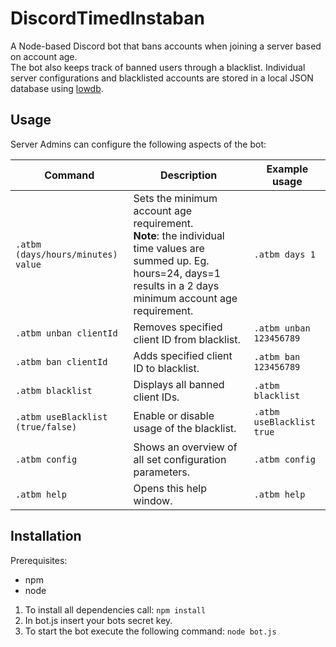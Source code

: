 # DiscordTimedInstaban
A Node-based Discord bot that bans accounts when joining a server based on account age.  
The bot also keeps track of banned users through a blacklist. Individual server configurations and blacklisted accounts are stored in a local JSON database using [lowdb](https://github.com/typicode/lowdb).  

## Usage
Server Admins can configure the following aspects of the bot: 

 | Command  | Description | Example usage |
| ------------- | ------------- | ------------- |
| `.atbm (days/hours/minutes) value`  |  Sets the minimum account age requirement.<br /> **Note**: the individual time values are summed up. Eg. hours=24, days=1 results in a 2 days minimum account age requirement.  | `.atbm days 1`  |
| `.atbm unban clientId`  | Removes specified client ID from blacklist.  | `.atbm unban 123456789`  | 
| `.atbm ban clientId`  | Adds specified client ID to blacklist.  | `.atbm ban 123456789`  |
| `.atbm blacklist`  | Displays all banned client IDs.  | `.atbm blacklist`  |
| `.atbm useBlacklist (true/false)`  | Enable or disable usage of the blacklist.  | `.atbm useBlacklist true`  |
| `.atbm config`  | Shows an overview of all set configuration parameters.  | `.atbm config`  |
| `.atbm help`  | Opens this help window.  | `.atbm help`  |

## Installation  
Prerequisites: 
 - npm
 - node
1. To install all dependencies call: `npm install`  
2. In bot.js insert your bots  secret key. 
3. To start the bot execute the following command: `node bot.js`  
